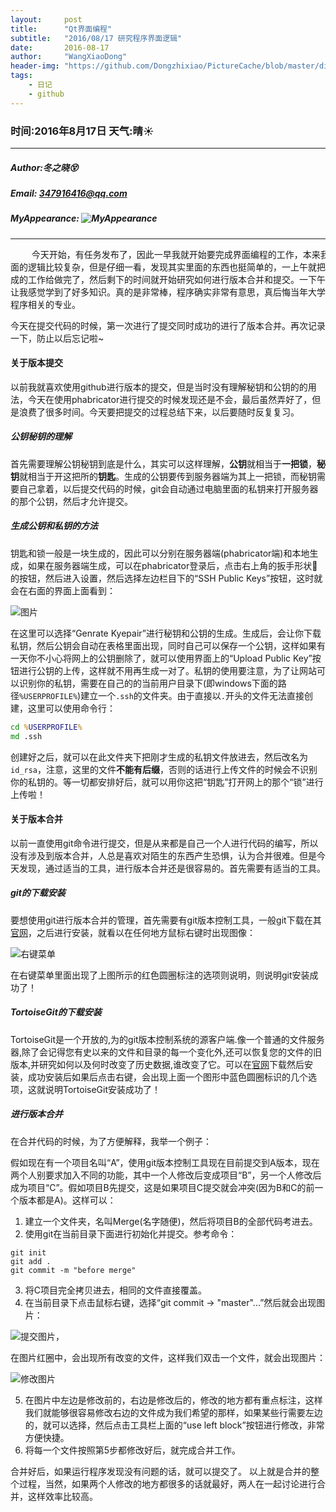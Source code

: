 ```yaml
---
layout:     post
title:      "Qt界面编程"
subtitle:   "2016/08/17 研究程序界面逻辑"
date:       2016-08-17
author:     "WangXiaoDong"
header-img: "https://github.com/Dongzhixiao/PictureCache/blob/master/diaryPic/20160817.jpg?raw=true"
tags:
    - 日记
    - github
---
```


### 时间:2016年8月17日 天气:晴:sunny:
-----
#####   Author:冬之晓:dizzy_face:
#####   Email: 347916416@qq.com
#####   MyAppearance: ![MyAppearance](https://github.com/Dongzhixiao/PictureCache/raw/master/MyPicture.JPG "我的头像")
----------

<pre>
    今天开始，有任务发布了，因此一早我就开始要完成界面编程的工作，本来我认为界
面的逻辑比较复杂，但是仔细一看，发现其实里面的东西也挺简单的，一上午就把需要完
成的工作给做完了，然后剩下的时间就开始研究如何进行版本合并和提交。一下午的实践
让我感觉学到了好多知识。真的是非常棒，程序确实非常有意思，真后悔当年大学没有报
程序相关的专业。
</pre>

今天在提交代码的时候，第一次进行了提交同时成功的进行了版本合并。再次记录一下，防止以后忘记啦~

#### 关于版本提交

以前我就喜欢使用github进行版本的提交，但是当时没有理解秘钥和公钥的的用法，今天在使用phabricator进行提交的时候发现还是不会，最后虽然弄好了，但是浪费了很多时间。今天要把提交的过程总结下来，以后要随时反复复习。

##### 公钥秘钥的理解

首先需要理解公钥秘钥到底是什么，其实可以这样理解，**公钥**就相当于**一把锁**，**秘钥**就相当于开这把所的**钥匙**。生成的公钥要传到服务器端为其上一把锁，而秘钥需要自己拿着，以后提交代码的时候，git会自动通过电脑里面的私钥来打开服务器的那个公钥，然后才允许提交。

##### 生成公钥和私钥的方法

钥匙和锁一般是一块生成的，因此可以分别在服务器端(phabricator端)和本地生成，如果在服务器端生成，可以在phabricator登录后，点击右上角的扳手形状:wrench:的按钮，然后进入设置，然后选择左边栏目下的“SSH Public Keys”按钮，这时就会在右面的界面上面看到：

![图片](https://github.com/Dongzhixiao/PictureCache/blob/master/diaryPic/SSH.png "图片")

在这里可以选择“Genrate Kyepair”进行秘钥和公钥的生成。生成后，会让你下载私钥，然后公钥会自动在表格里面出现，同时自己可以保存一个公钥，这样如果有一天你不小心将网上的公钥删除了，就可以使用界面上的“Upload Public Key”按钮进行公钥的上传，这样就不用再生成一对了。私钥的使用要注意，为了让网站可以识别你的私钥，需要在自己的的当前用户目录下(即windows下面的路径`%USERPROFILE%`)建立一个`.ssh`的文件夹。由于直接以`.`开头的文件无法直接创建，这里可以使用命令行：

```bat
cd %USERPROFILE%
md .ssh
```

创建好之后，就可以在此文件夹下把刚才生成的私钥文件放进去，然后改名为`id_rsa`，注意，这里的文件**不能有后缀**，否则的话进行上传文件的时候会不识别你的私钥的。等一切都安排好后，就可以用你这把“钥匙”打开网上的那个“锁”进行上传啦！

#### 关于版本合并

以前一直使用git命令进行提交，但是从来都是自己一个人进行代码的编写，所以没有涉及到版本合并，人总是喜欢对陌生的东西产生恐惧，认为合并很难。但是今天发现，通过适当的工具，进行版本合并还是很容易的。首先需要有适当的工具。

##### git的下载安装

要想使用git进行版本合并的管理，首先需要有git版本控制工具，一般git下载在其[官网](https://git-scm.com/download "git官网")，之后进行安装，就看以在任何地方鼠标右键时出现图像：

![右键菜单](https://github.com/Dongzhixiao/PictureCache/blob/master/diaryPic/gitMerge.png "右键菜单")

在右键菜单里面出现了上图所示的红色圆圈标注的选项则说明，则说明git安装成功了！

##### TortoiseGit的下载安装

TortoiseGit是一个开放的,为的git版本控制系统的源客户端.像一个普通的文件服务器,除了会记得您有史以来的文件和目录的每一个变化外,还可以恢复您的文件的旧版本,并研究如何以及何时改变了历史数据,谁改变了它。可以在[官网](https://tortoisegit.org/ "TortoiseGit官网")下载然后安装，成功安装后如果后点击右键，会出现上面一个图形中蓝色圆圈标识的几个选项，这就说明TortoiseGit安装成功了！

##### 进行版本合并 

在合并代码的时候，为了方便解释，我举一个例子：

假如现在有一个项目名叫“A”，使用git版本控制工具现在目前提交到A版本，现在两个人别要求加入不同的功能，其中一个人修改后变成项目“B”，另一个人修改后成为项目“C”。假如项目B先提交，这是如果项目C提交就会冲突(因为B和C的前一个版本都是A)。这样可以：

1. 建立一个文件夹，名叫Merge(名字随便)，然后将项目B的全部代码考进去。
2. 使用git在当前目录下面进行初始化并提交。参考命令：

```git
git init
git add .
git commit -m "before merge"
```

3. 将C项目完全拷贝进去，相同的文件直接覆盖。
4. 在当前目录下点击鼠标右键，选择“git commit -> "master"...”然后就会出现图片：

![提交图片](https://github.com/Dongzhixiao/PictureCache/blob/master/diaryPic/commitPicture.png "提交图片")，

在图片红圈中，会出现所有改变的文件，这样我们双击一个文件，就会出现图片：

![修改图片](https://github.com/Dongzhixiao/PictureCache/blob/master/diaryPic/solveConflict.png "修改图片")

5. 在图片中左边是修改前的，右边是修改后的，修改的地方都有重点标注，这样我们就能够很容易修改右边的文件成为我们希望的那样，如果某些行需要左边的，就可以选择，然后点击工具栏上面的“use left block”按钮进行修改，非常方便快捷。
6. 将每一个文件按照第5步都修改好后，就完成合并工作。

合并好后，如果运行程序发现没有问题的话，就可以提交了。
以上就是合并的整个过程，当然，如果两个人修改的地方都很多的话就最好，两人在一起讨论进行合并，这样效率比较高。
